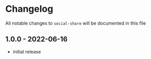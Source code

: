# Changelog

All notable changes to `social-share` will be documented in this file

## 1.0.0 - 2022-06-16

- initial release
